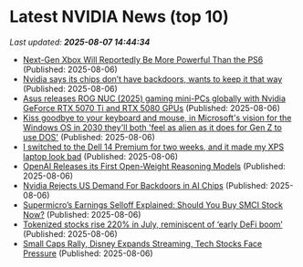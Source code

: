 # Latest NVIDIA News (top 10)
_Last updated: **2025-08-07 14:44:34**_

- [Next-Gen Xbox Will Reportedly Be More Powerful Than the PS6](http://comicbook.com/gaming/news/new-xbox-next-gen-ps6-power-report/) (Published: 2025-08-06)
- [Nvidia says its chips don’t have backdoors, wants to keep it that way](https://www.pcworld.com/article/2869973/nvidia-says-its-chips-dont-have-backdoors-wants-to-keep-it-that-way.html) (Published: 2025-08-06)
- [Asus releases ROG NUC (2025) gaming mini-PCs globally with Nvidia GeForce RTX 5070 Ti and RTX 5080 GPUs](https://www.notebookcheck.net/Asus-releases-ROG-NUC-2025-gaming-mini-PCs-globally-with-Nvidia-GeForce-RTX-5070-Ti-and-RTX-5080-GPUs.1081278.0.html) (Published: 2025-08-06)
- [Kiss goodbye to your keyboard and mouse, in Microsoft's vision for the Windows OS in 2030 they'll both 'feel as alien as it does for Gen Z to use DOS'](https://www.pcgamer.com/software/windows/kiss-goodbye-to-your-keyboard-and-mouse-in-microsofts-vision-for-the-windows-os-in-2030-theyll-both-feel-as-alien-as-it-does-for-gen-z-to-use-dos/) (Published: 2025-08-06)
- [I switched to the Dell 14 Premium for two weeks, and it made my XPS laptop look bad](https://www.zdnet.com/article/i-switched-to-the-dell-14-premium-for-two-weeks-and-it-made-my-xps-laptop-look-bad/) (Published: 2025-08-06)
- [OpenAI Releases its First Open-Weight Reasoning Models](https://www.thurrott.com/a-i/324266/openai-releases-its-first-open-weight-reasoning-models) (Published: 2025-08-06)
- [Nvidia Rejects US Demand For Backdoors in AI Chips](https://news.slashdot.org/story/25/08/06/145218/nvidia-rejects-us-demand-for-backdoors-in-ai-chips) (Published: 2025-08-06)
- [Supermicro’s Earnings Selloff Explained: Should You Buy SMCI Stock Now?](https://www.barchart.com/story/news/33925674/supermicros-earnings-selloff-explained-should-you-buy-smci-stock-now) (Published: 2025-08-06)
- [Tokenized stocks rise 220% in July, reminiscent of ‘early DeFi boom’](https://cointelegraph.com/news/tokenized-stocks-rise-220-of-early-defi-boom) (Published: 2025-08-06)
- [Small Caps Rally, Disney Expands Streaming, Tech Stocks Face Pressure](https://www.forbes.com/sites/jjkinahan/2025/08/06/small-caps-rally-disney-expands-streaming-tech-stocks-face-pressure/) (Published: 2025-08-06)
